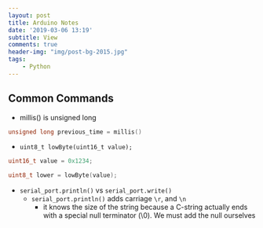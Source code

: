```yaml
---
layout: post
title: Arduino Notes
date: '2019-03-06 13:19'
subtitle: View
comments: true
header-img: "img/post-bg-2015.jpg"
tags:
    - Python
---
```


## Common Commands

- millis() is unsigned long

```cpp
unsigned long previous_time = millis()
```

- `uint8_t lowByte(uint16_t value);`

```cpp
uint16_t value = 0x1234;

uint8_t lower = lowByte(value);
```

- `serial_port.println()` vs `serial_port.write()`
    - `serial_port.println()` adds carriage `\r`, and `\n`
        - it knows the size of the string because a C-string actually ends with a special null terminator (\0). We must add the null ourselves